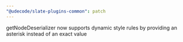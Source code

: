 ```yaml
---
"@udecode/slate-plugins-common": patch
---
```


getNodeDeserializer now supports dynamic style rules by providing an asterisk instead of an exact value
